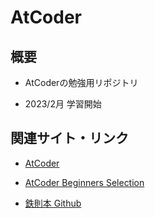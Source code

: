 # AtCoder

## 概要

- AtCoderの勉強用リポジトリ

- 2023/2月 学習開始

## 関連サイト・リンク

- [AtCoder](https://atcoder.jp/home)

- [AtCoder Beginners Selection](https://atcoder.jp/contests/abs)

- [鉄則本 Github](https://github.com/E869120/kyopro-tessoku)
